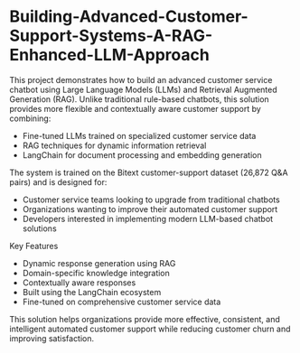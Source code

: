 # Building-Advanced-Customer-Support-Systems-A-RAG-Enhanced-LLM-Approach

This project demonstrates how to build an advanced customer service chatbot using Large Language Models (LLMs) and Retrieval Augmented Generation (RAG). Unlike traditional rule-based chatbots, this solution provides more flexible and contextually aware customer support by combining:

- Fine-tuned LLMs trained on specialized customer service data
- RAG techniques for dynamic information retrieval
- LangChain for document processing and embedding generation

The system is trained on the Bitext customer-support dataset (26,872 Q&A pairs) and is designed for:

- Customer service teams looking to upgrade from traditional chatbots
- Organizations wanting to improve their automated customer support
- Developers interested in implementing modern LLM-based chatbot solutions

Key Features

- Dynamic response generation using RAG
- Domain-specific knowledge integration
- Contextually aware responses
- Built using the LangChain ecosystem
- Fine-tuned on comprehensive customer service data

This solution helps organizations provide more effective, consistent, and intelligent automated customer support while reducing customer churn and improving satisfaction.
